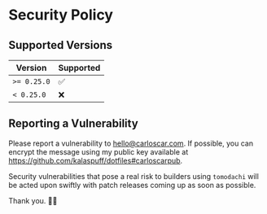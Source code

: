 # Security Policy

## Supported Versions

| Version     | Supported          |
| ----------- | ------------------ |
| `>= 0.25.0` | :white_check_mark: |
| `< 0.25.0`  | :x:                |

## Reporting a Vulnerability

Please report a vulnerability to <hello@carloscar.com>. If possible, you can encrypt the
message using my public key available at <https://github.com/kalaspuff/dotfiles#carloscarpub>.

Security vulnerabilities that pose a real risk to builders using `tomodachi` will be acted
upon swiftly with patch releases coming up as soon as possible.

Thank you. 🙇‍♂️
